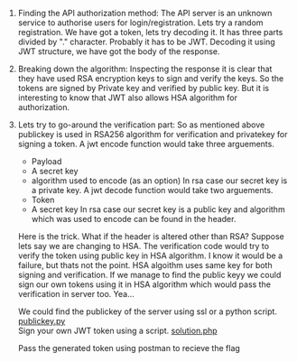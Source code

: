 1. Finding the API authorization method:
    The API server is an unknown service to authorise users for login/registration. 
    Lets try a random registration.
    We have got a token, lets try decoding it.
    It has three parts divided by "." character. Probably it has to be JWT.
    Decoding it using JWT structure, we have got the body of the response.

2. Breaking down the algorithm:
    Inspecting the response it is clear that they have used RSA encryption keys to sign and verify the keys.
    So the tokens are signed by Private key and verified by public key. But it is interesting to know that JWT also allows HSA algorithm for authorization.

3. Lets try to go-around the verification part:
    So as mentioned above publickey is used in RSA256 algorithm for verification and privatekey for signing a token. A jwt encode function would take three arguements.
      * Payload
      * A secret key
      * algorithm used to encode (as an option)
    In rsa case our secret key is a private key.
    A jwt decode function would take two arguements.
      * Token
      * A secret key
    In rsa case our secret key is a public key and algorithm which was used to encode can be found in the header.

    Here is the trick. What if the header is altered other than RSA?
      Suppose lets say we are changing to HSA. The verification code would try to verify the token using public key in HSA algorithm. I know it would be a failure, but thats not the point. 
      HSA algoithm uses same key for both signing and verification. 
      If we manage to find the public keyy we could sign our own tokens using it in HSA algorithm which would pass the verification in server too. Yea...

      We could find the publickey of the server using ssl or a python script. 
      <br/>
      <a href="publickey.py">publickey.py</a>
      <br/>
      Sign your own JWT token using a script. 
      <a href="solution.php">solution.php</a>

      Pass the generated token using postman to recieve the flag

    

